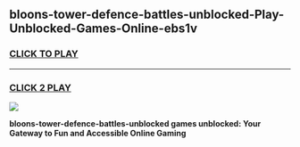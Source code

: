 
## bloons-tower-defence-battles-unblocked-Play-Unblocked-Games-Online-ebs1v
<h3>
<a href="https://premium76.site?title=bloons-tower-defence-battles-unblocked&ref=25A">CLICK TO PLAY</a></h3>
<hr>

<h3>
<a href="https://premium76.site?title=bloons-tower-defence-battles-unblocked&ref=25A">CLICK 2 PLAY</a>
  
</h3>

<a href="https://premium76.site?title=bloons-tower-defence-battles-unblocked&ref=25A"><img src="https://clearcache.store/games.png"></a>


**bloons-tower-defence-battles-unblocked games unblocked: Your Gateway to Fun and Accessible Online Gaming**
